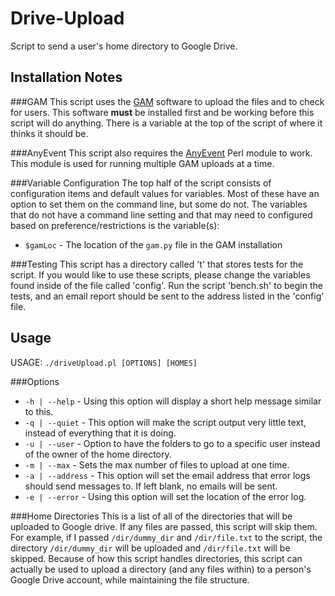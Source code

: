# Drive-Upload
Script to send a user's home directory to Google Drive.

## Installation Notes
###GAM
This script uses the [GAM](https://github.com/jay0lee/GAM) software to upload the files and to check for users. This software **must** be installed first and be working before this script will do anything. There is a variable at the top of the script of where it thinks it should be.

###AnyEvent
This script also requires the [AnyEvent](https://metacpan.org/pod/AnyEvent) Perl module to work. This module is used for running multiple GAM uploads at a time.

###Variable Configuration
The top half of the script consists of configuration items and default values for variables. Most of these have an option to set them on the command line, but some do not. The variables that do not have a command line setting and that may need to configured based on preference/restrictions is the variable(s):
* `$gamLoc` - The location of the `gam.py` file in the GAM installation

###Testing
This script has a directory called 't' that stores tests for the script. If you would like to use these scripts, please change the variables found inside of the file called 'config'. Run the script 'bench.sh' to begin the tests, and an email report should be sent to the address listed in the 'config' file.

## Usage
USAGE: `./driveUpload.pl [OPTIONS] [HOMES]`

###Options
* `-h | --help` - Using this option will display a short help message similar to this.
* `-q | --quiet` - This option will make the script output very little text, instead of everything that it is doing.
* `-u | --user` - Option to have the folders to go to a specific user instead of the owner of the home directory.
* `-m | --max` - Sets the max number of files to upload at one time.
* `-a | --address` - This option will set the email address that error logs should send messages to. If left blank, no emails will be sent.
* `-e | --error` - Using this option will set the location of the error log.

###Home Directories
This is a list of all of the directories that will be uploaded to Google drive. If any files are passed, this script will skip them. For example, if I passed `/dir/dummy_dir` and `/dir/file.txt` to the script, the directory `/dir/dummy_dir` will be uploaded and `/dir/file.txt` will be skipped. Because of how this script handles directories, this script can actually be used to upload a directory (and any files within) to a person's Google Drive account, while maintaining the file structure.
